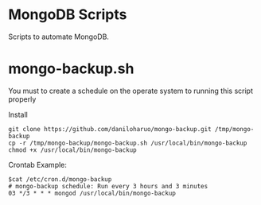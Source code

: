 MongoDB Scripts
===

Scripts to automate MongoDB.

# mongo-backup.sh
You must to create a schedule on the operate system to running this script properly

Install
```
git clone https://github.com/daniloharuo/mongo-backup.git /tmp/mongo-backup
cp -r /tmp/mongo-backup/mongo-backup.sh /usr/local/bin/mongo-backup
chmod +x /usr/local/bin/mongo-backup
```

Crontab Example:
```
$cat /etc/cron.d/mongo-backup
# mongo-backup schedule: Run every 3 hours and 3 minutes
03 */3 * * * mongod /usr/local/bin/mongo-backup
```

